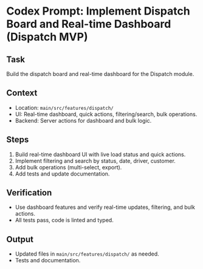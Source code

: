 # Codex Prompt: Implement Dispatch Board and Real-time Dashboard (Dispatch MVP)

## Task
Build the dispatch board and real-time dashboard for the Dispatch module.

## Context
- Location: `main/src/features/dispatch/`
- UI: Real-time dashboard, quick actions, filtering/search, bulk operations.
- Backend: Server actions for dashboard and bulk logic.

## Steps
1. Build real-time dashboard UI with live load status and quick actions.
2. Implement filtering and search by status, date, driver, customer.
3. Add bulk operations (multi-select, export).
4. Add tests and update documentation.

## Verification
- Use dashboard features and verify real-time updates, filtering, and bulk actions.
- All tests pass, code is linted and typed.

## Output
- Updated files in `main/src/features/dispatch/` as needed.
- Tests and documentation.
